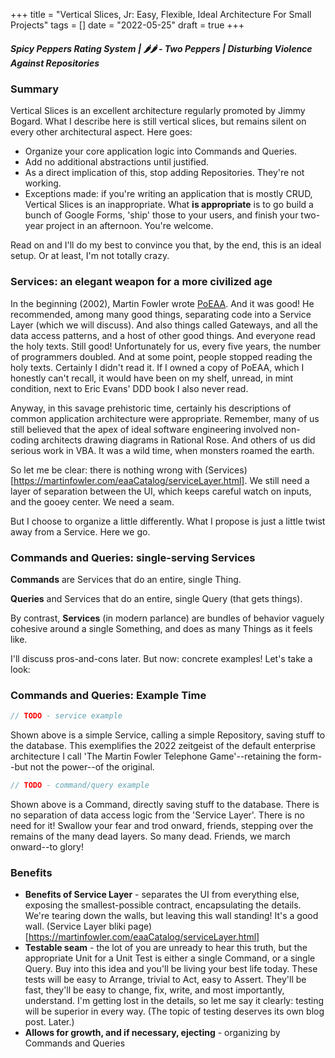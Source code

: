 +++
title = "Vertical Slices, Jr: Easy, Flexible, Ideal Architecture For Small Projects"
tags = []
date = "2022-05-25"
draft = true
+++

##### Spicy Peppers Rating System | 🌶🌶 - Two Peppers | Disturbing Violence Against Repositories

### Summary

Vertical Slices is an excellent architecture regularly promoted by Jimmy Bogard. What I describe here is still vertical slices, but remains silent on every other architectural aspect. Here goes:

- Organize your core application logic into Commands and Queries.
- Add no additional abstractions until justified.
- As a direct implication of this, stop adding Repositories. They're not working.
- Exceptions made: if you're writing an application that is mostly CRUD, Vertical Slices is an inappropriate. What **is appropriate** is to go build a bunch of Google Forms, 'ship' those to your users, and finish your two-year project in an afternoon. You're welcome.

Read on and I'll do my best to convince you that, by the end, this is an ideal setup. Or at least, I'm not totally crazy.

### Services: an elegant weapon for a more civilized age

In the beginning (2002), Martin Fowler wrote [PoEAA](https://www.martinfowler.com/eaaCatalog/). And it was good! He recommended, among many good things, separating code into a Service Layer (which we will discuss). And also things called Gateways, and all the data access patterns, and a host of other good things. And everyone read the holy texts. Still good! Unfortunately for us, every five years, the number of programmers doubled. And at some point, people stopped reading the holy texts. Certainly I didn't read it. If I owned a copy of PoEAA, which I honestly can't recall, it would have been on my shelf, unread, in mint condition, next to Eric Evans' DDD book I also never read.

Anyway, in this savage prehistoric time, certainly his descriptions of common application architecture were appropriate. Remember, many of us still believed that the apex of ideal software engineering involved non-coding architects drawing diagrams in Rational Rose. And others of us did serious work in VBA. It was a wild time, when monsters roamed the earth.

So let me be clear: there is nothing wrong with (Services)[https://martinfowler.com/eaaCatalog/serviceLayer.html]. We still need a layer of separation between the UI, which keeps careful watch on inputs, and the gooey center. We need a seam.

But I choose to organize a little differently. What I propose is just a little twist away from a Service. Here we go.

### Commands and Queries: single-serving Services

**Commands** are Services that do an entire, single Thing.

**Queries** and Services that do an entire, single Query (that gets things).

By contrast, **Services** (in modern parlance) are bundles of behavior vaguely cohesive around a single Something, and does as many Things as it feels like.

I'll discuss pros-and-cons later. But now: concrete examples! Let's take a look:

### Commands and Queries: Example Time

```csharp
// TODO - service example
```

Shown above is a simple Service, calling a simple Repository, saving stuff to the database. This exemplifies the 2022 zeitgeist of the default enterprise architecture I call 'The Martin Fowler Telephone Game'--retaining the form--but not the power--of the original.

```csharp
// TODO - command/query example
```

Shown above is a Command, directly saving stuff to the database. There is no separation of data access logic from the 'Service Layer'. There is no need for it! Swallow your fear and trod onward, friends, stepping over the remains of the many dead layers. So many dead. Friends, we march onward--to glory!

### Benefits

- **Benefits of Service Layer** - separates the UI from everything else, exposing the smallest-possible contract, encapsulating the details. We're tearing down the walls, but leaving this wall standing! It's a good wall. (Service Layer bliki page)[https://martinfowler.com/eaaCatalog/serviceLayer.html]
- **Testable seam** - the lot of you are unready to hear this truth, but the appropriate Unit for a Unit Test is either a single Command, or a single Query. Buy into this idea and you'll be living your best life today. These tests will be easy to Arrange, trivial to Act, easy to Assert. They'll be fast, they'll be easy to change, fix, write, and most importantly, understand. I'm getting lost in the details, so let me say it clearly: testing will be superior in every way. (The topic of testing deserves its own blog post. Later.)
- **Allows for growth, and if necessary, ejecting** - organizing by Commands and Queries
